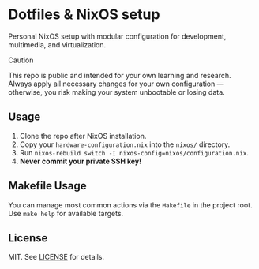 # Dotfiles & NixOS setup

Personal NixOS setup with modular configuration for development, multimedia, and virtualization.

> [!CAUTION]
> This repo is public and intended for your own learning and research.  
> Always apply all necessary changes for your own configuration —  
> otherwise, you risk making your system unbootable or losing data.

## Usage

1. Clone the repo after NixOS installation.
2. Copy your `hardware-configuration.nix` into the `nixos/` directory.
3. Run `nixos-rebuild switch -I nixos-config=nixos/configuration.nix`.
4. **Never commit your private SSH key!**


## Makefile Usage

You can manage most common actions via the `Makefile` in the project root. Use `make help` for available targets.

## License

MIT. See [LICENSE](LICENSE) for details.
